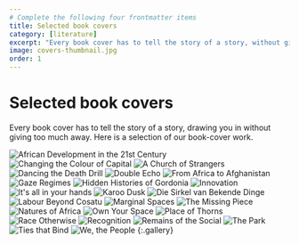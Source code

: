 ```yaml
---
# Complete the following four frontmatter items
title: Selected book covers
category: [literature]
excerpt: "Every book cover has to tell the story of a story, without giving anything away. Here is a small selection of our book-cover work."
image: covers-thumbnail.jpg
order: 1
---
```


# Selected book covers

Every book cover has to tell the story of a story, drawing you in without giving too much away. Here is a selection of our book-cover work.

![African Development in the 21st Century]({{site.baseurl}}/images/african-development.jpg)
![Changing the Colour of Capital]({{site.baseurl}}/images/changing-the-colour-of-capital.jpg)
![A Church of Strangers]({{site.baseurl}}/images/church-of-strangers.jpg)
![Dancing the Death Drill]({{site.baseurl}}/images/dancing-the-death-drill.jpg)
![Double Echo]({{site.baseurl}}/images/double-echo.jpg)
![From Africa to Afghanistan]({{site.baseurl}}/images/from-africa-to-afghanistan.jpg)
![Gaze Regimes]({{site.baseurl}}/images/gaze-regimes.jpg)
![Hidden Histories of Gordonia]({{site.baseurl}}/images/hidden-histories-of-gordonia.jpg)
![Innovation]({{site.baseurl}}/images/innovation.jpg)
![It's all in your hands]({{site.baseurl}}/images/its-all-in-your-hands.jpg)
![Karoo Dusk]({{site.baseurl}}/images/karoo-dusk.jpg)
![Die Sirkel van Bekende Dinge]({{site.baseurl}}/images/karoo-dusk_sirkel-van-bekende-dinge.jpg)
![Labour Beyond Cosatu]({{site.baseurl}}/images/labour-beyond-cosatu.jpg)
![Marginal Spaces]({{site.baseurl}}/images/marginal-spaces.jpg)
![The Missing Piece]({{site.baseurl}}/images/missing-piece.jpg)
![Natures of Africa]({{site.baseurl}}/images/natures-of-africa.jpg)
![Own Your Space]({{site.baseurl}}/images/own-your-space.jpg)
![Place of Thorns]({{site.baseurl}}/images/place-of-thorns.jpg)
![Race Otherwise]({{site.baseurl}}/images/race-otherwise.jpg)
![Recognition]({{site.baseurl}}/images/recognition.jpg)
![Remains of the Social]({{site.baseurl}}/images/remains-of-the-social.jpg)
![The Park]({{site.baseurl}}/images/the-park.jpg)
![Ties that Bind]({{site.baseurl}}/images/ties-that-bind.jpg)
![We, the People]({{site.baseurl}}/images/we-the-people.jpg)
{:.gallery}

<!-- ![Five Hundred Years Rediscovered]({{site.baseurl}}/images/five-hundred-years-cover.jpg)
![Gordonia]({{site.baseurl}}/images/gordonia-cover.jpg)
![Africa Open for Business]({{site.baseurl}}/images/africa-open-for-business-cover.jpg)
![Why Do Aircraft Crash?]({{site.baseurl}}/images/why-do-aircraft-crash_cover.jpg)
![Hyphen]({{site.baseurl}}/images/hyphen-cover.jpg)
![Being Different Together]({{site.baseurl}}/images/being-different-together-cover.jpg)
![Gulliver's Troubles]({{site.baseurl}}/images/gullivers-troubles-cover.jpg)
![True North]({{site.baseurl}}/images/true-north-cover.jpg)
![The Way It Was]({{site.baseurl}}/images/the-way-it-was-cover.jpg)
![The Business Prep Guide]({{site.baseurl}}/images/business-prep-guide-cover.jpg)
 -->
